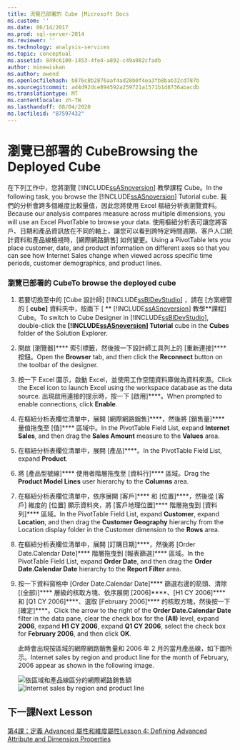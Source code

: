 ```yaml
---
title: 流覽已部署的 Cube |Microsoft Docs
ms.custom: ''
ms.date: 06/14/2017
ms.prod: sql-server-2014
ms.reviewer: ''
ms.technology: analysis-services
ms.topic: conceptual
ms.assetid: 849c6109-1453-4fe4-a892-c49a982cfadb
author: minewiskan
ms.author: owend
ms.openlocfilehash: b876c8b2876aaf4ad28b0f4ea3fb8bab32cd787b
ms.sourcegitcommit: ad4d92dce894592a259721a1571b1d8736abacdb
ms.translationtype: MT
ms.contentlocale: zh-TW
ms.lasthandoff: 08/04/2020
ms.locfileid: "87597432"
---
```

# <a name="browsing-the-deployed-cube"></a><span data-ttu-id="ba350-102">瀏覽已部署的 Cube</span><span class="sxs-lookup"><span data-stu-id="ba350-102">Browsing the Deployed Cube</span></span>
  <span data-ttu-id="ba350-103">在下列工作中，您將瀏覽 [!INCLUDE[ssASnoversion](../includes/ssasnoversion-md.md)] 教學課程 Cube。</span><span class="sxs-lookup"><span data-stu-id="ba350-103">In the following task, you browse the [!INCLUDE[ssASnoversion](../includes/ssasnoversion-md.md)] Tutorial cube.</span></span> <span data-ttu-id="ba350-104">我們的分析會跨多個維度比較量值，因此您將使用 Excel 樞紐分析表瀏覽資料。</span><span class="sxs-lookup"><span data-stu-id="ba350-104">Because our analysis compares measure across multiple dimensions, you will use an Excel PivotTable to browse your data.</span></span> <span data-ttu-id="ba350-105">使用樞紐分析表可讓您將客戶、日期和產品資訊放在不同的軸上，讓您可以看到跨特定時間週期、客戶人口統計資料和產品線檢視時，[網際網路銷售] 如何變更。</span><span class="sxs-lookup"><span data-stu-id="ba350-105">Using a PivotTable lets you place customer, date, and product information on different axes so that you can see how Internet Sales change when viewed across specific time periods, customer demographics, and product lines.</span></span>  
  
### <a name="to-browse-the-deployed-cube"></a><span data-ttu-id="ba350-106">瀏覽已部署的 Cube</span><span class="sxs-lookup"><span data-stu-id="ba350-106">To browse the deployed cube</span></span>  
  
1.  <span data-ttu-id="ba350-107">若要切換至中的 [Cube 設計師] [!INCLUDE[ssBIDevStudio](../includes/ssbidevstudio-md.md)] ，請在 [方案總管的 [ **cube]** 資料夾中，按兩下 [ \*\* [!INCLUDE[ssASnoversion](../includes/ssasnoversion-md.md)] 教學\*\*課程] Cube。</span><span class="sxs-lookup"><span data-stu-id="ba350-107">To switch to Cube Designer in [!INCLUDE[ssBIDevStudio](../includes/ssbidevstudio-md.md)], double-click the **[!INCLUDE[ssASnoversion](../includes/ssasnoversion-md.md)] Tutorial** cube in the **Cubes** folder of the Solution Explorer.</span></span>  
  
2.  <span data-ttu-id="ba350-108">開啟 [瀏覽器]\*\*\*\* 索引標籤，然後按一下設計師工具列上的 [重新連接]\*\*\*\* 按鈕。</span><span class="sxs-lookup"><span data-stu-id="ba350-108">Open the **Browser** tab, and then click the **Reconnect** button on the toolbar of the designer.</span></span>  
  
3.  <span data-ttu-id="ba350-109">按一下 Excel 圖示，啟動 Excel，並使用工作空間資料庫做為資料來源。</span><span class="sxs-lookup"><span data-stu-id="ba350-109">Click the Excel icon to launch Excel using the workspace database as the data source.</span></span> <span data-ttu-id="ba350-110">出現啟用連接的提示時，按一下 [啟用]\*\*\*\*。</span><span class="sxs-lookup"><span data-stu-id="ba350-110">When prompted to enable connections, click **Enable**.</span></span>  
  
4.  <span data-ttu-id="ba350-111">在樞紐分析表欄位清單中，展開 [網際網路銷售]\*\*\*\*，然後將 [銷售量]\*\*\*\* 量值拖曳至 [值]\*\*\*\* 區域中。</span><span class="sxs-lookup"><span data-stu-id="ba350-111">In the PivotTable Field List, expand **Internet Sales**, and then drag the **Sales Amount** measure to the **Values** area.</span></span>  
  
5.  <span data-ttu-id="ba350-112">在樞紐分析表欄位清單中，展開 [產品]\*\*\*\*。</span><span class="sxs-lookup"><span data-stu-id="ba350-112">In the PivotTable Field List, expand **Product**.</span></span>  
  
6.  <span data-ttu-id="ba350-113">將 [產品型號線]\*\*\*\* 使用者階層拖曳至 [資料行]\*\*\*\* 區域。</span><span class="sxs-lookup"><span data-stu-id="ba350-113">Drag the **Product Model Lines** user hierarchy to the **Columns** area.</span></span>  
  
7.  <span data-ttu-id="ba350-114">在樞紐分析表欄位清單中，依序展開 [客戶]\*\*\*\* 和 [位置]\*\*\*\*，然後從 [客戶] 維度的 [位置] 顯示資料夾，將 [客戶地理位置]\*\*\*\* 階層拖曳到 [資料列]\*\*\*\* 區域。</span><span class="sxs-lookup"><span data-stu-id="ba350-114">In the PivotTable Field List, expand **Customer**, expand **Location**, and then drag the **Customer Geography** hierarchy from the Location display folder in the Customer dimension to the **Rows** area.</span></span>  
  
8.  <span data-ttu-id="ba350-115">在樞紐分析表欄位清單中，展開 [訂購日期]\*\*\*\*，然後將 [Order Date.Calendar Date]\*\*\*\* 階層拖曳到 [報表篩選]\*\*\*\* 區域。</span><span class="sxs-lookup"><span data-stu-id="ba350-115">In the PivotTable Field List, expand **Order Date**, and then drag the **Order Date.Calendar Date** hierarchy to the **Report Filter** area.</span></span>  
  
9. <span data-ttu-id="ba350-116">按一下資料窗格中 [Order Date.Calendar Date]\*\*\*\* 篩選右邊的箭頭、清除 [(全部)]\*\*\*\* 層級的核取方塊、依序展開 [2006]\*\*\*\*、[H1 CY 2006]\*\*\*\* 和 [Q1 CY 2006]\*\*\*\*、選取 [February 2006]\*\*\*\* 的核取方塊，然後按一下 [確定]\*\*\*\*。</span><span class="sxs-lookup"><span data-stu-id="ba350-116">Click the arrow to the right of the **Order Date.Calendar Date** filter in the data pane, clear the check box for the **(All)** level, expand **2006**, expand **H1 CY 2006**, expand **Q1 CY 2006**, select the check box for **February 2006**, and then click **OK**.</span></span>  
  
     <span data-ttu-id="ba350-117">此時會出現按區域的網際網路銷售量和 2006 年 2 月的當月產品線，如下圖所示。</span><span class="sxs-lookup"><span data-stu-id="ba350-117">Internet sales by region and product line for the month of February, 2006 appear as shown in the following image.</span></span>  
  
     <span data-ttu-id="ba350-118">![依區域和產品線區分的網際網路銷售額](../../2014/tutorials/media/l3-cube-browser-finish.gif "依區域和產品線區分的網際網路銷售額")</span><span class="sxs-lookup"><span data-stu-id="ba350-118">![Internet sales by region and product line](../../2014/tutorials/media/l3-cube-browser-finish.gif "Internet sales by region and product line")</span></span>  
  
## <a name="next-lesson"></a><span data-ttu-id="ba350-119">下一課</span><span class="sxs-lookup"><span data-stu-id="ba350-119">Next Lesson</span></span>  
 [<span data-ttu-id="ba350-120">第4課：定義 Advanced 屬性和維度屬性</span><span class="sxs-lookup"><span data-stu-id="ba350-120">Lesson 4: Defining Advanced Attribute and Dimension Properties</span></span>](lesson-4-defining-advanced-attribute-and-dimension-properties.md)  
  
  
